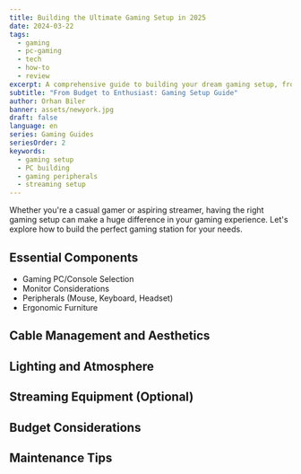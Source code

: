 ```yaml
---
title: Building the Ultimate Gaming Setup in 2025
date: 2024-03-22
tags:
  - gaming
  - pc-gaming
  - tech
  - how-to
  - review
excerpt: A comprehensive guide to building your dream gaming setup, from hardware selection to ergonomic considerations.
subtitle: "From Budget to Enthusiast: Gaming Setup Guide"
author: Orhan Biler
banner: assets/newyork.jpg
draft: false
language: en
series: Gaming Guides
seriesOrder: 2
keywords:
  - gaming setup
  - PC building
  - gaming peripherals
  - streaming setup
---
```


Whether you're a casual gamer or aspiring streamer, having the right gaming setup can make a huge difference in your gaming experience. Let's explore how to build the perfect gaming station for your needs.

## Essential Components
- Gaming PC/Console Selection
- Monitor Considerations
- Peripherals (Mouse, Keyboard, Headset)
- Ergonomic Furniture

## Cable Management and Aesthetics

## Lighting and Atmosphere

## Streaming Equipment (Optional)

## Budget Considerations

## Maintenance Tips 